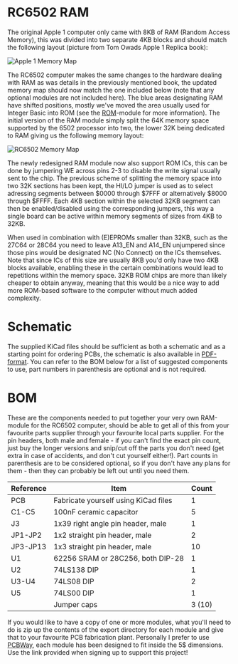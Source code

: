 # RC6502 RAM

The original Apple 1 computer only came with 8KB of RAM (Random Access Memory), this was divided into two separate 4KB blocks and should match the following layout (picture from Tom Owads Apple 1 Replica book):

![Apple 1 Memory Map](https://github.com/tebl/RC6502-Apple-1-Replica/raw/master/Gallery/Memory%20Map%20(Apple%201).PNG)

The RC6502 computer makes the same changes to the hardware dealing with RAM as was details in the previously mentioned book, the updated memory map should now match the one included below (note that any optional modules are not included here). The blue areas designating RAM have shifted positions, mostly we've moved the area usually used for Integer Basic into ROM (see the [ROM](https://github.com/tebl/RC6502/tree/master/RC6502%20ROM)-module for more information). The initial version of the RAM module simply split the 64K memory space supported by the 6502 processor into two, the lower 32K being dedicated to RAM giving us the following memory layout:

![RC6502 Memory Map](https://github.com/tebl/RC6502-Apple-1-Replica/blob/master/Gallery/Memory%20Map%20(RC6502).PNG)

The newly redesigned RAM module now also support ROM ICs, this can be done by jumpering WE across pins 2-3 to disable the write signal usually sent to the chip. The previous scheme of splitting the memory space into two 32K sections has been kept, the HI/LO jumper is used as to select adressing segments between $0000 through $7FFF or alternatively $8000 through $FFFF. Each 4KB section within the selected 32KB segment can then be enabled/disabled using the corresponding jumpers, this way a single board can be active within memory segments of sizes from 4KB to 32KB.

When used in combination with (E)EPROMs smaller than 32KB, such as the 27C64 or 28C64 you need to leave A13_EN and A14_EN unjumpered since those pins would be designated NC (No Connect) on the ICs themselves. Note that since ICs of this size are usually 8KB you'd only have two 4KB blocks available, enabling these in the certain combinations would lead to repetitions within the memory space. 32KB ROM chips are more than likely cheaper to obtain anyway, meaning that this would be a nice way to add more ROM-based software to the computer without much added complexity.

# Schematic
The supplied KiCad files should be sufficient as both a schematic and as a starting
point for ordering PCBs, the schematic is also available in
[PDF-format](https://github.com/tebl/RC6502-Apple-1-Replica/blob/master/RC6502%20RAM/export/RC6502%20RAM.pdf). You can refer to the BOM below for a list of suggested components to use, part numbers in parenthesis are optional and is not required.

# BOM
These are the components needed to put together your very own RAM-module for the RC6502 computer, should be able to get all of this from your favourite parts supplier through your favourite local parts supplier. For the pin headers, both male and female - if you can't find the exact pin count, just buy the longer versions and snip/cut off the parts you don't need (get extra in case of accidents, and don't cut yourself either!). Part counts in parenthesis are to be considered optional, so if you don't have any plans for them - then they can probably be left out until you need them.

| Reference | Item                                  | Count  |
| --------- | ------------------------------------- | ------ |
| PCB       | Fabricate yourself using KiCad files  |     1  |
| C1-C5     | 100nF ceramic capacitor               |     5  |
| J3        | 1x39 right angle pin header, male     |     1  |
| JP1-JP2   | 1x2 straight pin header, male         |     2  |
| JP3-JP13  | 1x3 straight pin header, male         |    10  |
| U1        | 62256 SRAM or 28C256, both DIP-28     |     1  |
| U2        | 74LS138 DIP                           |     1  |
| U3-U4     | 74LS08 DIP                            |     2  |
| U5        | 74LS00 DIP                            |     1  |
|           | Jumper caps                           | 3 (10) |

If you would like to have a copy of one or more modules, what you'll need to do is zip up the contents of the export directory for each module and give that to your favourite PCB fabrication plant. Personally I prefer to use [PCBWay](https://www.pcbway.com/setinvite.aspx?inviteid=88707), each module has been designed to fit inside the 5$ dimensions. Use the link provided when signing up to support this project!